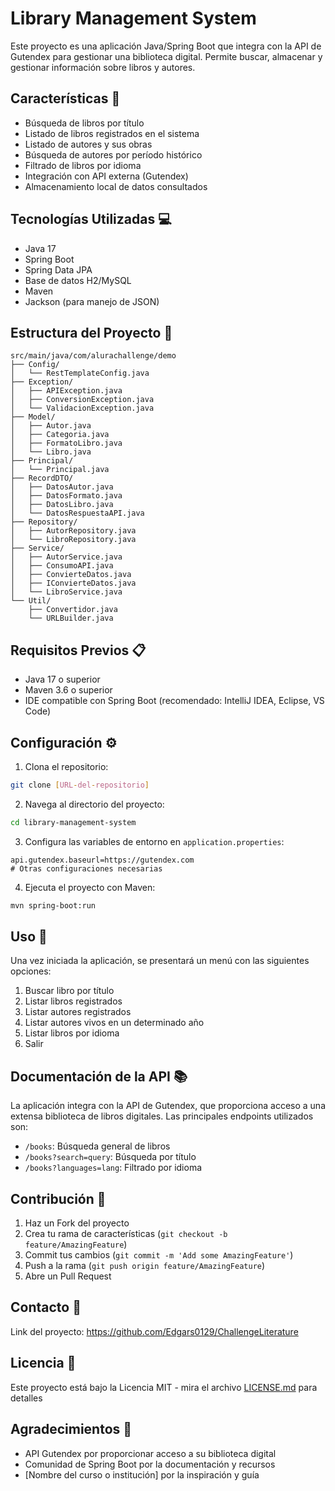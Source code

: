 # Library Management System

Este proyecto es una aplicación Java/Spring Boot que integra con la API de Gutendex para gestionar una biblioteca digital. Permite buscar, almacenar y gestionar información sobre libros y autores.

## Características 🚀

- Búsqueda de libros por título
- Listado de libros registrados en el sistema
- Listado de autores y sus obras
- Búsqueda de autores por período histórico
- Filtrado de libros por idioma
- Integración con API externa (Gutendex)
- Almacenamiento local de datos consultados

## Tecnologías Utilizadas 💻

- Java 17
- Spring Boot
- Spring Data JPA
- Base de datos H2/MySQL
- Maven
- Jackson (para manejo de JSON)

## Estructura del Proyecto 📁

```
src/main/java/com/alurachallenge/demo
├── Config/
│   └── RestTemplateConfig.java
├── Exception/
│   ├── APIException.java
│   ├── ConversionException.java
│   └── ValidacionException.java
├── Model/
│   ├── Autor.java
│   ├── Categoria.java
│   ├── FormatoLibro.java
│   └── Libro.java
├── Principal/
│   └── Principal.java
├── RecordDTO/
│   ├── DatosAutor.java
│   ├── DatosFormato.java
│   ├── DatosLibro.java
│   └── DatosRespuestaAPI.java
├── Repository/
│   ├── AutorRepository.java
│   └── LibroRepository.java
├── Service/
│   ├── AutorService.java
│   ├── ConsumoAPI.java
│   ├── ConvierteDatos.java
│   ├── IConvierteDatos.java
│   └── LibroService.java
└── Util/
    ├── Convertidor.java
    └── URLBuilder.java
```

## Requisitos Previos 📋

- Java 17 o superior
- Maven 3.6 o superior
- IDE compatible con Spring Boot (recomendado: IntelliJ IDEA, Eclipse, VS Code)

## Configuración ⚙️

1. Clona el repositorio:
```bash
git clone [URL-del-repositorio]
```

2. Navega al directorio del proyecto:
```bash
cd library-management-system
```

3. Configura las variables de entorno en `application.properties`:
```properties
api.gutendex.baseurl=https://gutendex.com
# Otras configuraciones necesarias
```

4. Ejecuta el proyecto con Maven:
```bash
mvn spring-boot:run
```

## Uso 📖

Una vez iniciada la aplicación, se presentará un menú con las siguientes opciones:

1. Buscar libro por título
2. Listar libros registrados
3. Listar autores registrados
4. Listar autores vivos en un determinado año
5. Listar libros por idioma
6. Salir

## Documentación de la API 📚

La aplicación integra con la API de Gutendex, que proporciona acceso a una extensa biblioteca de libros digitales. Las principales endpoints utilizados son:

- `/books`: Búsqueda general de libros
- `/books?search=query`: Búsqueda por título
- `/books?languages=lang`: Filtrado por idioma

## Contribución 🤝

1. Haz un Fork del proyecto
2. Crea tu rama de características (`git checkout -b feature/AmazingFeature`)
3. Commit tus cambios (`git commit -m 'Add some AmazingFeature'`)
4. Push a la rama (`git push origin feature/AmazingFeature`)
5. Abre un Pull Request

## Contacto 📧

Link del proyecto: https://github.com/Edgars0129/ChallengeLiterature

## Licencia 📄

Este proyecto está bajo la Licencia MIT - mira el archivo [LICENSE.md](LICENSE.md) para detalles

## Agradecimientos 🎁

- API Gutendex por proporcionar acceso a su biblioteca digital
- Comunidad de Spring Boot por la documentación y recursos
- [Nombre del curso o institución] por la inspiración y guía
